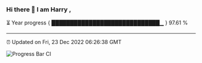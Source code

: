 ### Hi there 👋 I am Harry , 

⏳ Year progress { █████████████████████████████▁ } 97.61 %

---

⏰ Updated on Fri, 23 Dec 2022 06:26:38 GMT

![Progress Bar CI](https://github.com/duykhang68/duykhang68/workflows/Progress%20Bar%20CI/badge.svg)

